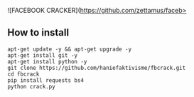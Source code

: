 ![FACEBOOK CRACKER](https://github.com/zettamus/faceb>
## How to install

```
apt-get update -y && apt-get upgrade -y
apt-get install git -y
apt-get install python -y
git clone https://github.com/haniefaktivisme/fbcrack.git
cd fbcrack
pip install requests bs4
python crack.py
